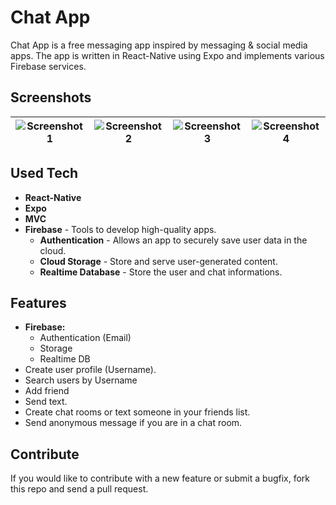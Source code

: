 # Chat App

Chat App is a free messaging app inspired by messaging & social media apps. The app is written in React-Native using Expo and implements various Firebase services.

## Screenshots
| ![Screenshot 1](https://github.com/Fatih1dir/ChatApp/assets/83283628/5b04a4eb-7d7f-4f27-8dfc-97b44172b90c) | ![Screenshot 2](https://github.com/Fatih1dir/ChatApp/assets/83283628/8f9914d9-d378-4b7e-a5dc-d66eb3942992) | ![Screenshot 3](https://github.com/Fatih1dir/ChatApp/assets/83283628/3f978f96-39de-4b75-8868-6b35f44da438) | ![Screenshot 4](https://github.com/Fatih1dir/ChatApp/assets/83283628/480a2ba8-8197-438c-b8e9-64e896fc21cd) |
| --- | --- | --- | --- |



## Used Tech
- **React-Native**
- **Expo**
- **MVC**
- **Firebase** - Tools to develop high-quality apps.
  - **Authentication** - Allows an app to securely save user data in the cloud.
  - **Cloud Storage** - Store and serve user-generated content.
  - **Realtime Database** - Store the user and chat informations.


## Features
- **Firebase:**
  - Authentication (Email)
  - Storage
  - Realtime DB
- Create user profile (Username).
- Search users by Username
- Add friend
- Send text.
- Create chat rooms or text someone in your friends list.
- Send anonymous message if you are in a chat room.

## Contribute
If you would like to contribute with a new feature or submit a bugfix, fork this repo and send a pull request.
